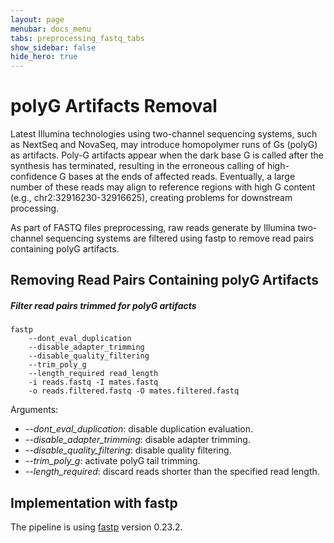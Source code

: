 ```yaml
---
layout: page
menubar: docs_menu
tabs: preprocessing_fastq_tabs
show_sidebar: false
hide_hero: true
---
```


# polyG Artifacts Removal

Latest Illumina technologies using two-channel sequencing systems, such as NextSeq and NovaSeq, may introduce homopolymer runs of Gs (polyG) as artifacts. Poly-G artifacts appear when the dark base G is called after the synthesis has terminated, resulting in the erroneous calling of high-confidence G bases at the ends of affected reads. Eventually, a large number of these reads may align to reference regions with high G content (e.g., chr2:32916230-32916625), creating problems for downstream processing.

As part of FASTQ files preprocessing, raw reads generate by Illumina two-channel sequencing systems are filtered using fastp to remove read pairs containing polyG artifacts.

## Removing Read Pairs Containing polyG Artifacts

##### Filter read pairs trimmed for polyG artifacts

```text
fastp
    --dont_eval_duplication
    --disable_adapter_trimming
    --disable_quality_filtering
    --trim_poly_g
    --length_required read_length
    -i reads.fastq -I mates.fastq
    -o reads.filtered.fastq -O mates.filtered.fastq
```

Arguments:

- *-\-dont_eval_duplication*: disable duplication evaluation.
- *-\-disable_adapter_trimming*: disable adapter trimming.
- *-\-disable_quality_filtering*: disable quality filtering.
- *-\-trim_poly_g*: activate polyG tail trimming.
- *-\-length_required*: discard reads shorter than the specified read length.

## Implementation with fastp

The pipeline is using [fastp](https://github.com/OpenGene/fastp) version 0.23.2.
